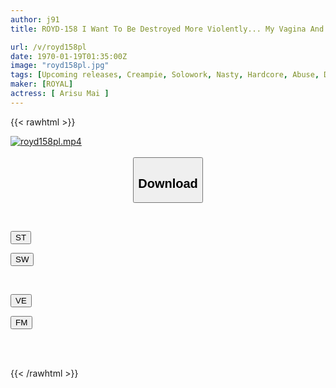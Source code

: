 ```yaml
---
author: j91
title: ROYD-158 I Want To Be Destroyed More Violently... My Vagina And The Back Of My Throat Were Raped By A Merciless Demonic Piss, And I Became A Perverted Masochist. Mai Arisu

url: /v/royd158pl
date: 1970-01-19T01:35:00Z
image: "royd158pl.jpg"
tags: [Upcoming releases, Creampie, Solowork, Nasty, Hardcore, Abuse, Deep Throating, Submissive Woman	]
maker: [ROYAL]
actress: [ Arisu Mai ]
---
```



{{< rawhtml >}}

<div class="video" data-videoid="pending_link.html">
    <a href="javascript:;">
        <img src="/v/royd158pl/royd158pl.jpg" width="WIDTH" height="HEIGHT" alt="royd158pl.mp4" loading="lazy">
    </a>
</div>

<script type="text/javascript" src="https://j91.asia/asset/on-demand-pend.js"></script>

<br>
  <link rel="stylesheet" href="https://j91.asia/asset/bs5.css">
  
  <center>
  <button class="btn btn-primary" type="button" data-bs-toggle="collapse" data-bs-target=".multi-collapse" aria-expanded="false" aria-controls="multiCollapseExample1 multiCollapseExample2"><h2>Download</h2></button></center>
</p>
<div class="row">
  <div class="col">
    <div class="collapse multi-collapse" id="multiCollapseExample1">
      <div class="card card-body">
	      	      <br>
<div class="buttons">  
<p><a href="https://j91.asia/pending_link.html" target="_blank"><button class="btn-hover color-3"><i class="fa fa-download"></i> ST</button></a></p>
<p><a href="https://j91.asia/pending_link.html" target="_blank"><button class="btn-hover color-2"><i class="fa fa-download"></i> SW</button></a></p></div>
    </div>
  </div>
</div>
  <div class="col">
    <div class="collapse multi-collapse" id="multiCollapseExample2">
      <div class="card card-body">
	      <br>
<div class="buttons">
<p><a href="https://j91.asia/pending_link.html" target="_blank"><button class="btn-hover color-9"><i class="fa fa-download"></i> VE</button></a></p>
<p><a href="https://j91.asia/pending_link.html" target="_blank"><button class="btn-hover color-8"><i class="fa fa-download"></i> FM</button></a></p></div>
<br><br>
      </div>
    </div>
  </div>
</div>

{{< /rawhtml >}}